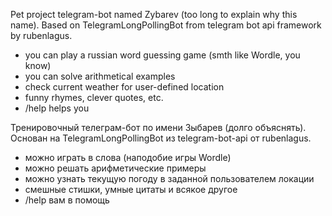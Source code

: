 Pet project telegram-bot named Zybarev (too long to explain why this name).
Based on TelegramLongPollingBot from telegram bot api framework by rubenlagus.

- you can play a russian word guessing game (smth like Wordle, you know)
- you can solve arithmetical examples 
- check current weather for user-defined location
- funny rhymes, clever quotes, etc.
- /help helps you


Тренировочный телеграм-бот по имени Зыбарев (долго объяснять).
Основан на TelegramLongPollingBot из telegram-bot-api от rubenlagus.

- можно играть в слова (наподобие игры Wordle)
- можно решать арифметические примеры
- можно узнать текущую погоду в заданной пользователем локации 
- смешные стишки, умные цитаты и всякое другое
- /help вам в помощь